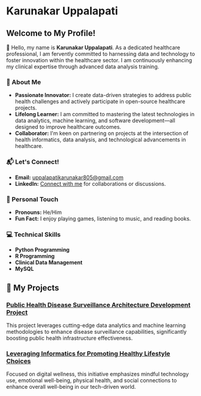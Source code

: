# Karunakar Uppalapati

## Welcome to My Profile!

👋 Hello, my name is **Karunakar Uppalapati**. As a dedicated healthcare professional, I am fervently committed to harnessing data and technology to foster innovation within the healthcare sector. I am continuously enhancing my clinical expertise through advanced data analysis training.

### 🚀 About Me
- **Passionate Innovator:** I create data-driven strategies to address public health challenges and actively participate in open-source healthcare projects.
- **Lifelong Learner:** I am committed to mastering the latest technologies in data analytics, machine learning, and software development—all designed to improve healthcare outcomes.
- **Collaborator:** I'm keen on partnering on projects at the intersection of health informatics, data analysis, and technological advancements in healthcare.

### 📬 Let's Connect!
- **Email:** [uppalapatikarunakar805@gmail.com](mailto:uppalapatikarunakar805@gmail.com)
- **LinkedIn:** [Connect with me](your-linkedin-url) for collaborations or discussions.

### 👥 Personal Touch
- **Pronouns:** He/Him
- **Fun Fact:** I enjoy playing games, listening to music, and reading books.

### 💻 Technical Skills
- **Python Programming**
- **R Programming**
- **Clinical Data Management**
- **MySQL**

## 🌟 My Projects

### [Public Health Disease Surveillance Architecture Development Project](https://github.com/KUPPALAP/-Public-Health-Disease-Surveillance-Architecture-Development-Project)
This project leverages cutting-edge data analytics and machine learning methodologies to enhance disease surveillance capabilities, significantly boosting public health infrastructure effectiveness.

### [Leveraging Informatics for Promoting Healthy Lifestyle Choices](https://github.com/KUPPALAP/Leveraging-Informatics-for-Promoting-Healthy-Lifestyle-Choices)
Focused on digital wellness, this initiative emphasizes mindful technology use, emotional well-being, physical health, and social connections to enhance overall well-being in our tech-driven world.


